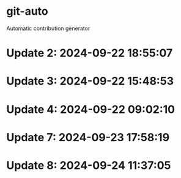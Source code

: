 # git-auto

Automatic contribution generator

# Update 2: 2024-09-22 18:55:07

# Update 3: 2024-09-22 15:48:53

# Update 4: 2024-09-22 09:02:10

# Update 7: 2024-09-23 17:58:19

# Update 8: 2024-09-24 11:37:05
